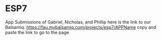 # ESP7
App Submissions of    Gabriel, Nicholas, and  Phillip
here is the link to our Balsamiq: https://fau.mybalsamiq.com/projects/esp7/APPName
copy and paste the link to go to the page
